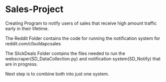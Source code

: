 # Sales-Project
Creating Program to notify users of sales that receive high amount traffic early in their lifetime.

The Reddit Folder contains the code for running the notification system for reddit.com/r/buildapcsales

The SlickDeals Folder contains the files needed to run the webscraper(SD_DataCollection.py) and notification system(SD_Notify) that are in progress. 

Next step is to combine both into just one system. 

